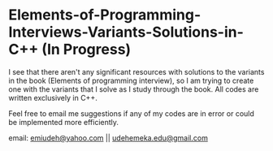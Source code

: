 # Elements-of-Programming-Interviews-Variants-Solutions-in-C++ (In Progress)
I see that there aren't any significant resources with solutions to the variants in the book (Elements of programming interview), so I am trying to create one with the variants that I solve as I study through the book. All codes are written exclusively in C++.

Feel free to email me suggestions if any of my codes are in error or could be implemented more efficiently.

email: emiudeh@yahoo.com || udehemeka.edu@gmail.com 

